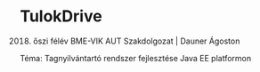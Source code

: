# TulokDrive
2018. őszi félév BME-VIK AUT Szakdolgozat | Dauner Ágoston

Téma: Tagnyilvántartó rendszer fejlesztése Java EE platformon
